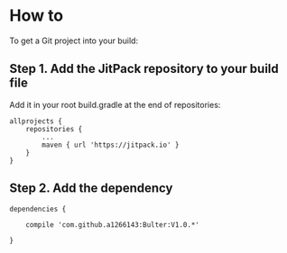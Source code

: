 How to
==
To get a Git project into your build:

Step 1. Add the JitPack repository to your build file
-

Add it in your root build.gradle at the end of repositories:

	allprojects {
		repositories {
			...
			maven { url 'https://jitpack.io' }
		}
	}
Step 2. Add the dependency
-
	dependencies {
	        
		compile 'com.github.a1266143:Bulter:V1.0.*'

	}

